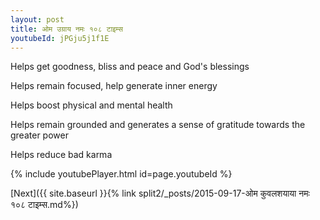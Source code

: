 ```yaml
---
layout: post
title: ओम उग्राय नमः १०८ टाइम्स
youtubeId: jPGju5j1f1E
---
```

 
 
Helps get goodness, bliss and peace and God's blessings
 
Helps remain focused, help generate inner energy 
 
Helps boost physical and mental health 
 
Helps remain grounded and generates a sense of gratitude towards the greater power 
 
Helps reduce bad karma
 
 
 
 


{% include youtubePlayer.html id=page.youtubeId %}
 
[Next]({{ site.baseurl }}{% link  split2/_posts/2015-09-17-ओम कुवलशयाया नमः १०८ टाइम्स.md%})
 
